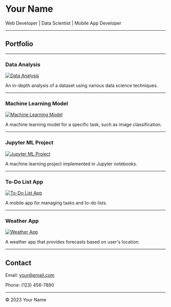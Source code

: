 # Your Name

Web Developer | Data Scientist | Mobile App Developer

---

## Portfolio


---

### Data Analysis

[![Data Analysis](images/data_analysis_thumbnail.jpg)](http://example.com/)

An in-depth analysis of a dataset using various data science techniques.

---

### Machine Learning Model

[![Machine Learning Model](images/machine_learning_thumbnail.jpg)](http://example.com/)

A machine learning model for a specific task, such as image classification.

---

### Jupyter ML Project

[![Jupyter ML Project](images/jupyter_ml_project_thumbnail.jpg)](https://github.com/yourusername/your-jupyter-ml-project)

A machine learning project implemented in Jupyter notebooks.

---

### To-Do List App

[![To-Do List App](images/todo_app_thumbnail.jpg)](http://example.com/)

A mobile app for managing tasks and to-do lists.

---

### Weather App

[![Weather App](images/weather_app_thumbnail.jpg)](http://example.com/)

A weather app that provides forecasts based on user's location.

---

## Contact

Email: your@email.com

Phone: (123) 456-7890

---

&copy; 2023 Your Name
